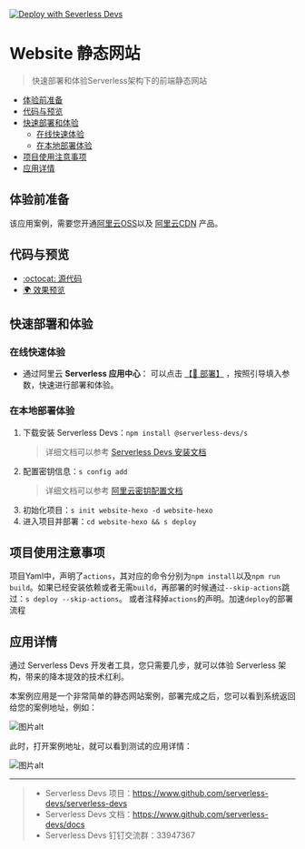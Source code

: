 [![Deploy with Severless Devs](https://img.alicdn.com/imgextra/i4/O1CN01FJj5OH1wQp91MQNs5_!!6000000006303-55-tps-113-34.svg)](https://fcnext.console.aliyun.com/applications/create?template=website-hexo)

# Website 静态网站

> 快速部署和体验Serverless架构下的前端静态网站

- [体验前准备](#体验前准备)
- [代码与预览](#代码与预览)
- [快速部署和体验](#快速部署和体验)
    - [在线快速体验](#在线快速体验)
    - [在本地部署体验](#在本地部署体验)
- [项目使用注意事项](#项目使用注意事项)
- [应用详情](#应用详情)

## 体验前准备

该应用案例，需要您开通[阿里云OSS](https://oss.console.aliyun.com/)以及 [阿里云CDN](https://cdn.console.aliyun.com/) 产品。

## 代码与预览

- [:octocat: 源代码](https://github.com/devsapp/start-website/tree/master/website-hexo/src)
- [:earth_africa: 效果预览](http://django.web-framework.1583208943291465.cn-shenzhen.fc.devsapp.net/)

## 快速部署和体验
### 在线快速体验

- 通过阿里云 **Serverless 应用中心**： 可以点击 [【🚀 部署】](https://fcnext.console.aliyun.com/applications/create?template=website-hexo) ，按照引导填入参数，快速进行部署和体验。

### 在本地部署体验

1. 下载安装 Serverless Devs：`npm install @serverless-devs/s`
   > 详细文档可以参考 [Serverless Devs 安装文档](https://github.com/Serverless-Devs/Serverless-Devs/blob/master/docs/zh/install.md)
2. 配置密钥信息：`s config add`
   > 详细文档可以参考 [阿里云密钥配置文档](https://github.com/devsapp/fc/blob/main/docs/zh/config.md)
3. 初始化项目：`s init website-hexo -d website-hexo`
4. 进入项目并部署：`cd website-hexo && s deploy`

## 项目使用注意事项
项目Yaml中，声明了`actions`，其对应的命令分别为`npm install`以及`npm run build`。如果已经安装依赖或者无需`build`，再部署的时候通过`--skip-actions`跳过：`s deploy --skip-actions`。
或者注释掉`actions`的声明。加速`deploy`的部署流程

## 应用详情
通过 Serverless Devs 开发者工具，您只需要几步，就可以体验 Serverless 架构，带来的降本提效的技术红利。

本案例应用是一个非常简单的静态网站案例，部署完成之后，您可以看到系统返回给您的案例地址，例如：

![图片alt](https://img.alicdn.com/imgextra/i3/O1CN01qtDy7d1GqjgkaTlrS_!!6000000000674-0-tps-720-190.jpg)

此时，打开案例地址，就可以看到测试的应用详情：

![图片alt](https://img.alicdn.com/imgextra/i2/O1CN01TupCnM1Q0CPjP3JJG_!!6000000001913-2-tps-2478-1312.png)

-----

> - Serverless Devs 项目：https://www.github.com/serverless-devs/serverless-devs
> - Serverless Devs 文档：https://www.github.com/serverless-devs/docs
> - Serverless Devs 钉钉交流群：33947367    
